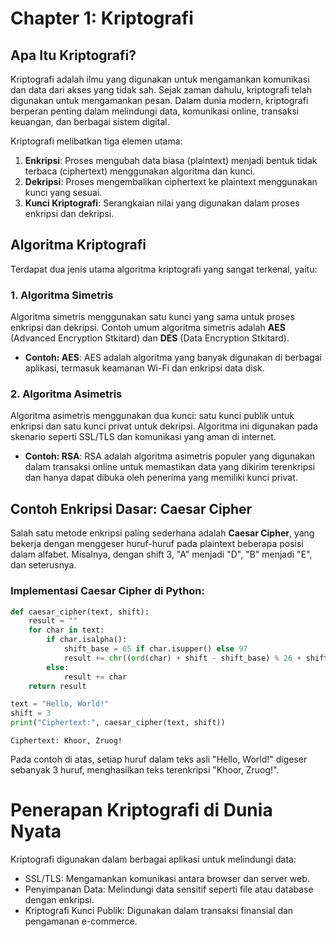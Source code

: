 # Chapter 1: Kriptografi

## Apa Itu Kriptografi?

Kriptografi adalah ilmu yang digunakan untuk mengamankan komunikasi dan data dari akses yang tidak sah. Sejak zaman dahulu, kriptografi telah digunakan untuk mengamankan pesan. Dalam dunia modern, kriptografi berperan penting dalam melindungi data, komunikasi online, transaksi keuangan, dan berbagai sistem digital.

Kriptografi melibatkan tiga elemen utama:
1. **Enkripsi**: Proses mengubah data biasa (plaintext) menjadi bentuk tidak terbaca (ciphertext) menggunakan algoritma dan kunci.
2. **Dekripsi**: Proses mengembalikan ciphertext ke plaintext menggunakan kunci yang sesuai.
3. **Kunci Kriptografi**: Serangkaian nilai yang digunakan dalam proses enkripsi dan dekripsi.

## Algoritma Kriptografi

Terdapat dua jenis utama algoritma kriptografi yang sangat terkenal, yaitu:

### 1. Algoritma Simetris
Algoritma simetris menggunakan satu kunci yang sama untuk proses enkripsi dan dekripsi. Contoh umum algoritma simetris adalah **AES** (Advanced Encryption Stkitard) dan **DES** (Data Encryption Stkitard).

- **Contoh: AES**:
  AES adalah algoritma yang banyak digunakan di berbagai aplikasi, termasuk keamanan Wi-Fi dan enkripsi data disk.

### 2. Algoritma Asimetris
Algoritma asimetris menggunakan dua kunci: satu kunci publik untuk enkripsi dan satu kunci privat untuk dekripsi. Algoritma ini digunakan pada skenario seperti SSL/TLS dan komunikasi yang aman di internet.

- **Contoh: RSA**:
  RSA adalah algoritma asimetris populer yang digunakan dalam transaksi online untuk memastikan data yang dikirim terenkripsi dan hanya dapat dibuka oleh penerima yang memiliki kunci privat.

## Contoh Enkripsi Dasar: Caesar Cipher

Salah satu metode enkripsi paling sederhana adalah **Caesar Cipher**, yang bekerja dengan menggeser huruf-huruf pada plaintext beberapa posisi dalam alfabet. Misalnya, dengan shift 3, "A" menjadi "D", "B" menjadi "E", dan seterusnya.

### Implementasi Caesar Cipher di Python:

```python
def caesar_cipher(text, shift):
    result = ""
    for char in text:
        if char.isalpha():
            shift_base = 65 if char.isupper() else 97
            result += chr((ord(char) + shift - shift_base) % 26 + shift_base)
        else:
            result += char
    return result

text = "Hello, World!"
shift = 3
print("Ciphertext:", caesar_cipher(text, shift))
```

```
Ciphertext: Khoor, Zruog!
```

Pada contoh di atas, setiap huruf dalam teks asli "Hello, World!" digeser sebanyak 3 huruf, menghasilkan teks terenkripsi "Khoor, Zruog!".

# Penerapan Kriptografi di Dunia Nyata
Kriptografi digunakan dalam berbagai aplikasi untuk melindungi data:

- SSL/TLS: Mengamankan komunikasi antara browser dan server web.
- Penyimpanan Data: Melindungi data sensitif seperti file atau database dengan enkripsi.
- Kriptografi Kunci Publik: Digunakan dalam transaksi finansial dan pengamanan e-commerce.